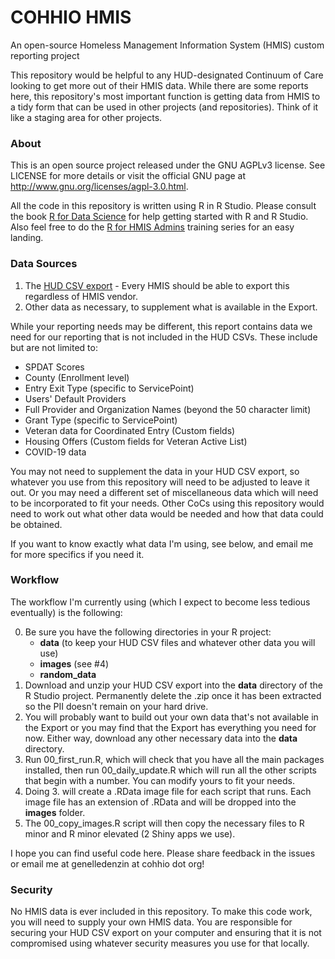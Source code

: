 # COHHIO HMIS

An open-source Homeless Management Information System (HMIS) custom reporting project

This repository would be helpful to any HUD-designated Continuum of Care looking to get more out of their HMIS data. While there are some reports here, this repository's most important function is getting data from HMIS to a tidy form that can be used in other projects (and repositories). Think of it like a staging area for other projects.

### About

This is an open source project released under the GNU AGPLv3 license. See LICENSE for more details or visit the official GNU page at http://www.gnu.org/licenses/agpl-3.0.html.

All the code in this repository is written using R in R Studio. Please consult the book [R for Data Science](https://r4ds.had.co.nz/) for help getting started with R and R Studio. Also feel free to do the [R for HMIS Admins](https://github.com/kiadso/rTraining#r-for-hmis-admins) training series for an easy landing.

### Data Sources

1. The [HUD CSV export](https://hudhdx.info/Resources/Vendors/HMIS%20CSV%20Specifications%20FY2020%20v1.6.pdf) - Every HMIS should be able to export this regardless of HMIS vendor.
2. Other data as necessary, to supplement what is available in the Export.  

While your reporting needs may be different, this report contains data we need for our reporting that is not included in the HUD CSVs. These include but are not limited to:

   * SPDAT Scores
   * County (Enrollment level)
   * Entry Exit Type (specific to ServicePoint)
   * Users' Default Providers 
   * Full Provider and Organization Names (beyond the 50 character limit)
   * Grant Type (specific to ServicePoint)
   * Veteran data for Coordinated Entry (Custom fields)
   * Housing Offers (Custom fields for Veteran Active List)
   * COVID-19 data

You may not need to supplement the data in your HUD CSV export, so whatever you use from this repository will need to be adjusted to leave it out. Or you may need a different set of miscellaneous data which will need to be incorporated to fit your needs. Other CoCs using this repository would need to work out what other data would be needed and how that data could be obtained. 

If you want to know exactly what data I'm using, see below, and email me for more specifics if you need it.

### Workflow

The workflow I'm currently using (which I expect to become less tedious eventually) is the following:

0. Be sure you have the following directories in your R project:
   * **data** (to keep your HUD CSV files and whatever other data you will use)
   * **images** (see #4)
   * **random_data**
1. Download and unzip your HUD CSV export into the **data** directory of the R Studio project. Permanently delete the .zip once it has been extracted so the PII doesn't remain on your hard drive.
2. You will probably want to build out your own data that's not available in the Export or you may find that the Export has everything you need for now. Either way, download any other necessary data into the **data** directory.
3. Run 00_first_run.R, which will check that you have all the main packages installed, then run 00_daily_update.R which will run all the other scripts that begin with a number. You can modify yours to fit your needs.
4. Doing 3. will create a .RData image file for each script that runs. Each image file has an extension of .RData and will be dropped into the **images** folder.
5. The 00_copy_images.R script will then copy the necessary files to R minor and R minor elevated (2 Shiny apps we use).

I hope you can find useful code here. Please share feedback in the issues or email me at genelledenzin at cohhio dot org! 

### Security

No HMIS data is ever included in this repository. To make this code work, you will need to supply your own HMIS data. You are responsible for securing your HUD CSV export on your computer and ensuring that it is not compromised using whatever security measures you use for that locally.



